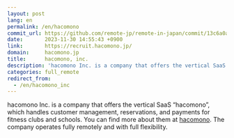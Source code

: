 ```yaml
---
layout: post
lang: en
permalink: /en/hacomono
commit_url: https://github.com/remote-jp/remote-in-japan/commit/13c6a0ad49c7bd4a39120c84eea4d1bd080dfc6b
date:       2023-11-30 14:55:43 +0900
link:       https://recruit.hacomono.jp/
domain:     hacomono.jp
title:      hacomono, inc.
description: 'hacomono Inc. is a company that offers the vertical SaaS “hacomono”, which handles customer management, reservations, and payments for fitness clubs and schools. You can find more about them at hacomono. The company operates fully remotely and with full flexibility.'
categories: full_remote
redirect_from:
  - /en/hacomono_inc
---
```


<p>hacomono Inc. is a company that offers the vertical SaaS “hacomono”, which handles customer management, reservations, and payments for fitness clubs and schools. You can find more about them at <a href="https://www.hacomono.jp/">hacomono</a>. The company operates fully remotely and with full flexibility.</p>
